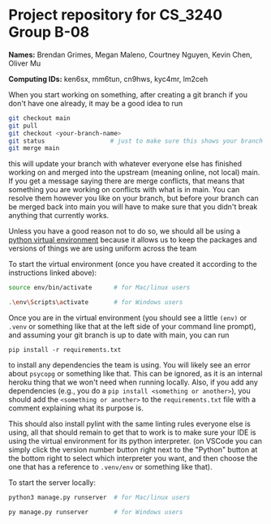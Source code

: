 # Project repository for CS_3240 Group B-08

__Names:__ Brendan Grimes, Megan Maleno, Courtney Nguyen, Kevin Chen, Oliver Mu

__Computing IDs:__ ken6sx, mm6tun, cn9hws, kyc4mr, lm2ceh

When you start working on something, after creating a git branch if you don't have one already, it may be a good idea
to run
```BASH
git checkout main
git pull
git checkout <your-branch-name>
git status                  # just to make sure this shows your branch checked out
git merge main
```
this will update your branch with whatever everyone else has finished working on and merged into the upstream (meaning online, not local) main. If you get a message saying there are merge conflicts, that means that something you are working on conflicts with what is in main. You can resolve them however you like on your branch, but before your branch can be merged back into main you will have to make sure that you didn't break anything that currently works.


Unless you have a good reason not to do so, we should all be using a [python virtual environment](https://packaging.python.org/en/latest/guides/installing-using-pip-and-virtual-environments/) because it allows us to keep the packages and versions of things we are using uniform across the team

To start the virtual environment (once you have created it according to the instructions linked above):
```BASH
source env/bin/activate      # for Mac/linux users

.\env\Scripts\activate       # for Windows users
```

Once you are in the virtual environment (you should see a little `(env)` or `.venv` or something like that at the left side of your command line prompt), and assuming your git branch is up to date with main, you can run

`pip install -r requirements.txt`

to install any dependencies the team is using. You will likely see an error about `psycopg` or something like that. This can be ignored, as it is an internal heroku thing that we won't need when running locally. Also, if you add any dependencies (e.g., you do a `pip install <something or another>`), you should add the `<something or another>` to the `requirements.txt` file with a comment explaining what its purpose is.

This should also install pylint with the same linting rules everyone else is using, all that should remain to get that to work is to make sure your IDE is using the virtual environment for its python interpreter. (on VSCode you can simply click the version number button right next to the "Python" button at the bottom right to select which interpreter you want, and then choose the one that has a reference to `.venv/env` or something like that).

To start the server locally:
``` BASH
python3 manage.py runserver  # for Mac/linux users

py manage.py runserver       # for Windows users
```

